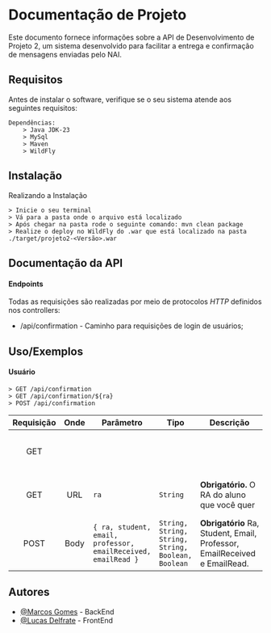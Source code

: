 # Documentação de Projeto

Este documento fornece informações sobre a API de Desenvolvimento de Projeto 2, um sistema desenvolvido para facilitar a entrega e confirmação de mensagens enviadas pelo NAI.

## Requisitos

Antes de instalar o software, verifique se o seu sistema atende aos seguintes requisitos:

```
Dependências:
    > Java JDK-23
    > MySql
    > Maven
    > WildFly
```

## Instalação

Realizando a Instalação

```
> Inicie o seu terminal
> Vá para a pasta onde o arquivo está localizado
> Após chegar na pasta rode o seguinte comando: mvn clean package
> Realize o deploy no WildFly do .war que está localizado na pasta ./target/projeto2-<Versão>.war

```

## Documentação da API

#### Endpoints

Todas as requisições são realizadas por meio de protocolos *HTTP* definidos nos controllers:

* /api/confirmation - Caminho para requisições de login de usuários;

## Uso/Exemplos

#### Usuário

```http
> GET /api/confirmation
> GET /api/confirmation/${ra}
> POST /api/confirmation
```

| Requisição | Onde | Parâmetro                                                      | Tipo                                                 | Descrição                                                                       | **Retorno**                                              | Tipo                                       |
| :----------: | :--: | --------------------------------------------------------------- | ---------------------------------------------------- | --------------------------------------------------------------------------------- | -------------------------------------------------------------- | ------------------------------------------ |
|     GET     |      |                                                                 |                                                      |                                                                                   | `List<{ email, professor, emailReceived, EmailRead, date }>` | `String, String, Boolean, Boolean, Date` |
|     GET     | URL | `ra`                                                          | `String`                                           | **Obrigatório.** O RA do aluno que você quer                             | `List<{ email, professor, emailReceived, EmailRead, date }>` | `String, String, Boolean, Boolean, Date` |
|     POST     | Body | `{ ra, student, email, professor, emailReceived, emailRead }` | `String, String, String, String, Boolean, Boolean` | **Obrigatório** Ra, Student, Email, Professor, EmailReceived e EmailRead. | `{ email, professor, emailReceived, EmailRead, date }`       | `String, String, Boolean, Boolean, Date` |

## Autores

- [@Marcos Gomes](https://github.com/marcos221-Br) - BackEnd
- [@Lucas Delfrate](https://github.com/LucasDelfrate) - FrontEnd
